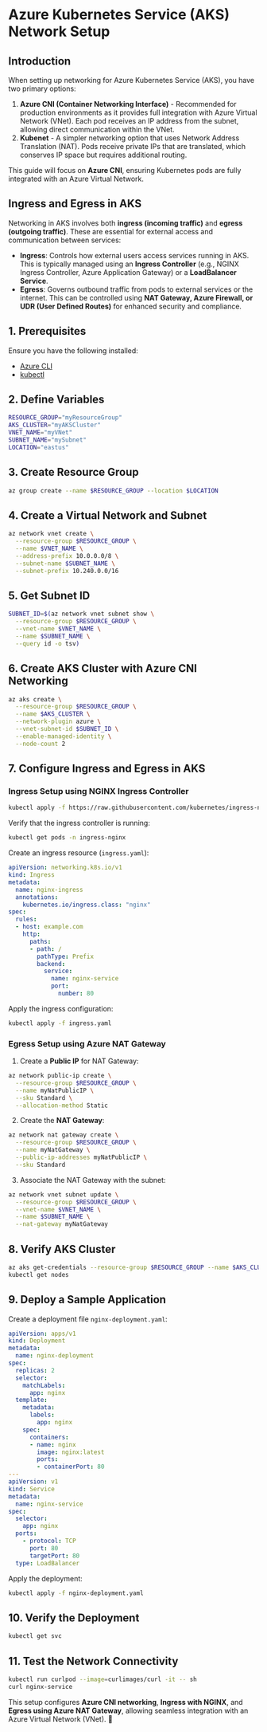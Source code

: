 # Azure Kubernetes Service (AKS) Network Setup

## Introduction
When setting up networking for Azure Kubernetes Service (AKS), you have two primary options:

1. **Azure CNI (Container Networking Interface)** - Recommended for production environments as it provides full integration with Azure Virtual Network (VNet). Each pod receives an IP address from the subnet, allowing direct communication within the VNet.
2. **Kubenet** - A simpler networking option that uses Network Address Translation (NAT). Pods receive private IPs that are translated, which conserves IP space but requires additional routing.

This guide will focus on **Azure CNI**, ensuring Kubernetes pods are fully integrated with an Azure Virtual Network.

## Ingress and Egress in AKS
Networking in AKS involves both **ingress (incoming traffic)** and **egress (outgoing traffic)**. These are essential for external access and communication between services:

- **Ingress**: Controls how external users access services running in AKS. This is typically managed using an **Ingress Controller** (e.g., NGINX Ingress Controller, Azure Application Gateway) or a **LoadBalancer Service**.
- **Egress**: Governs outbound traffic from pods to external services or the internet. This can be controlled using **NAT Gateway, Azure Firewall, or UDR (User Defined Routes)** for enhanced security and compliance.

## 1. Prerequisites
Ensure you have the following installed:
- [Azure CLI](https://docs.microsoft.com/en-us/cli/azure/install-azure-cli)
- [kubectl](https://kubernetes.io/docs/tasks/tools/)

## 2. Define Variables
```bash
RESOURCE_GROUP="myResourceGroup"
AKS_CLUSTER="myAKSCluster"
VNET_NAME="myVNet"
SUBNET_NAME="mySubnet"
LOCATION="eastus"
```

## 3. Create Resource Group
```bash
az group create --name $RESOURCE_GROUP --location $LOCATION
```

## 4. Create a Virtual Network and Subnet
```bash
az network vnet create \
  --resource-group $RESOURCE_GROUP \
  --name $VNET_NAME \
  --address-prefix 10.0.0.0/8 \
  --subnet-name $SUBNET_NAME \
  --subnet-prefix 10.240.0.0/16
```

## 5. Get Subnet ID
```bash
SUBNET_ID=$(az network vnet subnet show \
  --resource-group $RESOURCE_GROUP \
  --vnet-name $VNET_NAME \
  --name $SUBNET_NAME \
  --query id -o tsv)
```

## 6. Create AKS Cluster with Azure CNI Networking
```bash
az aks create \
  --resource-group $RESOURCE_GROUP \
  --name $AKS_CLUSTER \
  --network-plugin azure \
  --vnet-subnet-id $SUBNET_ID \
  --enable-managed-identity \
  --node-count 2
```

## 7. Configure Ingress and Egress in AKS
### **Ingress Setup using NGINX Ingress Controller**
```bash
kubectl apply -f https://raw.githubusercontent.com/kubernetes/ingress-nginx/main/deploy/static/provider/cloud/deploy.yaml
```
Verify that the ingress controller is running:
```bash
kubectl get pods -n ingress-nginx
```
Create an ingress resource (`ingress.yaml`):
```yaml
apiVersion: networking.k8s.io/v1
kind: Ingress
metadata:
  name: nginx-ingress
  annotations:
    kubernetes.io/ingress.class: "nginx"
spec:
  rules:
  - host: example.com
    http:
      paths:
      - path: /
        pathType: Prefix
        backend:
          service:
            name: nginx-service
            port:
              number: 80
```
Apply the ingress configuration:
```bash
kubectl apply -f ingress.yaml
```

### **Egress Setup using Azure NAT Gateway**
1. Create a **Public IP** for NAT Gateway:
```bash
az network public-ip create \
  --resource-group $RESOURCE_GROUP \
  --name myNatPublicIP \
  --sku Standard \
  --allocation-method Static
```

2. Create the **NAT Gateway**:
```bash
az network nat gateway create \
  --resource-group $RESOURCE_GROUP \
  --name myNatGateway \
  --public-ip-addresses myNatPublicIP \
  --sku Standard
```

3. Associate the NAT Gateway with the subnet:
```bash
az network vnet subnet update \
  --resource-group $RESOURCE_GROUP \
  --vnet-name $VNET_NAME \
  --name $SUBNET_NAME \
  --nat-gateway myNatGateway
```

## 8. Verify AKS Cluster
```bash
az aks get-credentials --resource-group $RESOURCE_GROUP --name $AKS_CLUSTER
kubectl get nodes
```

## 9. Deploy a Sample Application
Create a deployment file `nginx-deployment.yaml`:
```yaml
apiVersion: apps/v1
kind: Deployment
metadata:
  name: nginx-deployment
spec:
  replicas: 2
  selector:
    matchLabels:
      app: nginx
  template:
    metadata:
      labels:
        app: nginx
    spec:
      containers:
      - name: nginx
        image: nginx:latest
        ports:
        - containerPort: 80
---
apiVersion: v1
kind: Service
metadata:
  name: nginx-service
spec:
  selector:
    app: nginx
  ports:
    - protocol: TCP
      port: 80
      targetPort: 80
  type: LoadBalancer
```

Apply the deployment:
```bash
kubectl apply -f nginx-deployment.yaml
```

## 10. Verify the Deployment
```bash
kubectl get svc
```

## 11. Test the Network Connectivity
```bash
kubectl run curlpod --image=curlimages/curl -it -- sh
curl nginx-service
```

This setup configures **Azure CNI networking**, **Ingress with NGINX**, and **Egress using Azure NAT Gateway**, allowing seamless integration with an Azure Virtual Network (VNet). 🚀
